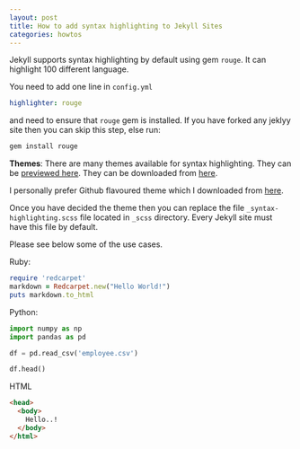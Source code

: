 ```yaml
---
layout: post
title: How to add syntax highlighting to Jekyll Sites
categories: howtos
---
```


Jekyll supports syntax highlighting by default using gem `rouge`. It can highlight 100 different language.

You need to add one line in `config.yml` 

```yml
highlighter: rouge
```

and need to ensure that `rouge` gem is installed. If you have forked any jeklyy site then you can skip this step, else run:
```bash
gem install rouge
```

**Themes**: There are many themes available for syntax highlighting. They can be [previewed here](http://richleland.github.io/pygments-css/). They can be downloaded from [here](https://github.com/richleland/pygments-css).

I personally prefer Github flavoured theme which I downloaded from [here](https://raw.githubusercontent.com/PhilipTrauner/pygments-github-css/master/github.css).

Once you have decided the theme then you can replace the file `_syntax-highlighting.scss` file located in `_scss` directory. Every Jekyll site must have this file by default.

Please see below some of the use cases.

Ruby:

```ruby
require 'redcarpet'
markdown = Redcarpet.new("Hello World!")
puts markdown.to_html
```

Python:

```python
import numpy as np
import pandas as pd

df = pd.read_csv('employee.csv')

df.head()
```

HTML

```html
<head>
  <body>
    Hello..!
  </body>
</html>
```

